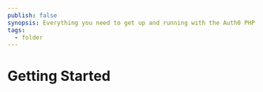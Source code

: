 ```yaml
---
publish: false
synopsis: Everything you need to get up and running with the Auth0 PHP SDK.
tags:
  - folder
---
```

# Getting Started
